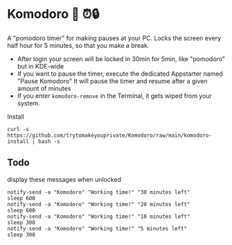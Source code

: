 # Komodoro 🍅 ⏰🔒
A "pomodoro timer" for making pauses at your PC. Locks the screen every half hour for 5 minutes, so that you make a break.

- After login your screen will be locked in 30min for 5min, like "pomodoro" but in KDE-wide
- If you want to pause the timer, execute the dedicated Appstarter named "Pause Komodoro" It will pause the timer and resume after a given amount of minutes
- If you enter `komodoro-remove` in the Terminal, it gets wiped from your system.

Install
```
curl -s https://github.com/trytomakeyouprivate/Komodoro/raw/main/komodoro-install | bash -s
```



## Todo

display these messages when unlocked

```
notify-send -a "Komodoro" "Working time!" "30 minutes left"
sleep 600
notify-send -a "Komodoro" "Working time!" "20 minutes left"
sleep 600
notify-send -a "Komodoro" "Working time!" "10 minutes left"
sleep 300
notify-send -a "Komodoro" "Working time!" "5 minutes left"
sleep 300
```
